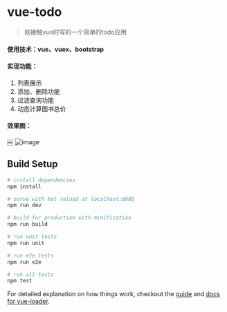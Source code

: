 # vue-todo

> 刚接触vue时写的一个简单的todo应用

#### 使用技术：vue、vuex、bootstrap
#### 实现功能：
1. 列表展示
2. 添加、删除功能
3. 过滤查询功能
4. 动态计算图书总价

#### 效果图：
￼ ![image](https://github.com/zhangxiaos/vue-project/blob/master/vue-todo/todo.png)

## Build Setup

``` bash
# install dependencies
npm install

# serve with hot reload at localhost:8080
npm run dev

# build for production with minification
npm run build

# run unit tests
npm run unit

# run e2e tests
npm run e2e

# run all tests
npm test
```

For detailed explanation on how things work, checkout the [guide](http://vuejs-templates.github.io/webpack/) and [docs for vue-loader](http://vuejs.github.io/vue-loader).
